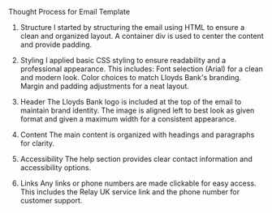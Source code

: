 Thought Process for Email Template

1. Structure
      I started by structuring the email using HTML to ensure a clean and organized layout. A container div is used to center the content and provide padding.

2. Styling
     I applied basic CSS styling to ensure readability and a professional appearance. This includes:
     Font selection (Arial) for a clean and modern look.
     Color choices to match Lloyds Bank's branding.
     Margin and padding adjustments for a neat layout.

3. Header
     The Lloyds Bank logo is included at the top of the email to maintain brand identity. The image is aligned left to best look as given format and given a maximum width for a consistent appearance.

4. Content
     The main content is organized with headings and paragraphs for clarity.

5. Accessibility
     The help section provides clear contact information and accessibility options.

6. Links
     Any links or phone numbers are made clickable for easy access. This includes the Relay UK service link and the phone number for customer support.
